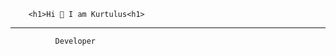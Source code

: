         <h1>Hi 👋 I am Kurtulus<h1>
_____________________________________________

              Developer

